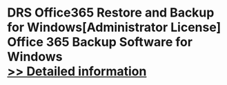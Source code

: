# DRS Office365 Restore and Backup for Windows[Administrator License]<br />Office 365 Backup Software for Windows<br />[>> Detailed information](https://secure.shareit.com/shareit/product.html?productid=301004336&affiliateid=200057808)